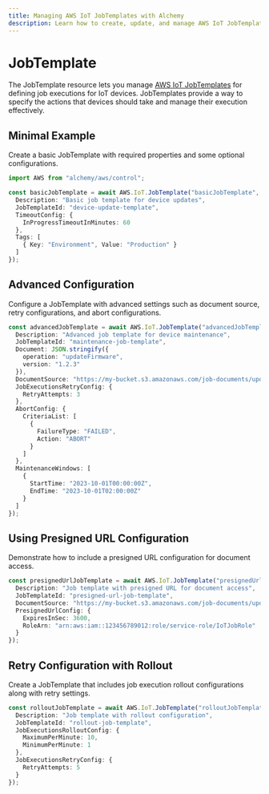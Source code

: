 ```yaml
---
title: Managing AWS IoT JobTemplates with Alchemy
description: Learn how to create, update, and manage AWS IoT JobTemplates using Alchemy Cloud Control.
---
```


# JobTemplate

The JobTemplate resource lets you manage [AWS IoT JobTemplates](https://docs.aws.amazon.com/iot/latest/userguide/) for defining job executions for IoT devices. JobTemplates provide a way to specify the actions that devices should take and manage their execution effectively.

## Minimal Example

Create a basic JobTemplate with required properties and some optional configurations.

```ts
import AWS from "alchemy/aws/control";

const basicJobTemplate = await AWS.IoT.JobTemplate("basicJobTemplate", {
  Description: "Basic job template for device updates",
  JobTemplateId: "device-update-template",
  TimeoutConfig: {
    InProgressTimeoutInMinutes: 60
  },
  Tags: [
    { Key: "Environment", Value: "Production" }
  ]
});
```

## Advanced Configuration

Configure a JobTemplate with advanced settings such as document source, retry configurations, and abort configurations.

```ts
const advancedJobTemplate = await AWS.IoT.JobTemplate("advancedJobTemplate", {
  Description: "Advanced job template for device maintenance",
  JobTemplateId: "maintenance-job-template",
  Document: JSON.stringify({
    operation: "updateFirmware",
    version: "1.2.3"
  }),
  DocumentSource: "https://my-bucket.s3.amazonaws.com/job-documents/updateFirmware.json",
  JobExecutionsRetryConfig: {
    RetryAttempts: 3
  },
  AbortConfig: {
    CriteriaList: [
      {
        FailureType: "FAILED",
        Action: "ABORT"
      }
    ]
  },
  MaintenanceWindows: [
    {
      StartTime: "2023-10-01T00:00:00Z",
      EndTime: "2023-10-01T02:00:00Z"
    }
  ]
});
```

## Using Presigned URL Configuration

Demonstrate how to include a presigned URL configuration for document access.

```ts
const presignedUrlJobTemplate = await AWS.IoT.JobTemplate("presignedUrlJobTemplate", {
  Description: "Job template with presigned URL for document access",
  JobTemplateId: "presigned-url-job-template",
  DocumentSource: "https://my-bucket.s3.amazonaws.com/job-documents/updateFirmware.json",
  PresignedUrlConfig: {
    ExpiresInSec: 3600,
    RoleArn: "arn:aws:iam::123456789012:role/service-role/IoTJobRole"
  }
});
```

## Retry Configuration with Rollout

Create a JobTemplate that includes job execution rollout configurations along with retry settings.

```ts
const rolloutJobTemplate = await AWS.IoT.JobTemplate("rolloutJobTemplate", {
  Description: "Job template with rollout configuration",
  JobTemplateId: "rollout-job-template",
  JobExecutionsRolloutConfig: {
    MaximumPerMinute: 10,
    MinimumPerMinute: 1
  },
  JobExecutionsRetryConfig: {
    RetryAttempts: 5
  }
});
```
